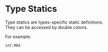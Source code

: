 # Type Statics
Type statics are types-specific static definitions.\
They can be accessed by double colons.

For example:
```jule
int.MAX
```